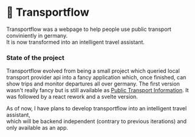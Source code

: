 
# 🦜 Transportflow

Transportflow was a webpage to help people use public transport conviniently in germany.<br>
It is now transformed into an intelligent travel assistant.

### State of the project

Transportflow evolved from being a small project which queried local transport provider api
into a fancy application which, once finished, can show trips and monitor departures all over germany.
The first version wasn't really fancy but is still available as [Public Transport Information](https://github.com/Adwirawien/PublicTransportInformation).
It was followed by a react rework and a svelte version.<br>

As of now, I have plans to develop transportflow into an intelligent travel assistant,<br>
which will be backend independent (contrary to previous iterations) and only available as an app.
